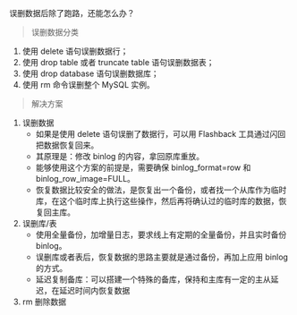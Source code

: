 误删数据后除了跑路，还能怎么办？

> 误删数据分类

1. 使用 delete 语句误删数据行；
2. 使用 drop table 或者 truncate table 语句误删数据表；
3. 使用 drop database 语句误删数据库；
4. 使用 rm 命令误删整个 MySQL 实例。

> 解决方案

1. 误删数据
   - 如果是使用 delete 语句误删了数据行，可以用 Flashback 工具通过闪回把数据恢复回来。
   - 其原理是：修改 binlog 的内容，拿回原库重放。
   - 能够使用这个方案的前提是，需要确保 binlog_format=row 和 binlog_row_image=FULL。
   - 恢复数据比较安全的做法，是恢复出一个备份，或者找一个从库作为临时库，在这个临时库上执行这些操作，然后再将确认过的临时库的数据，恢复回主库。
2. 误删库/表
   - 使用全量备份，加增量日志，要求线上有定期的全量备份，并且实时备份 binlog。
   - 误删库或者表后，恢复数据的思路主要就是通过备份，再加上应用 binlog 的方式。
   - 延迟复制备库：可以搭建一个特殊的备库，保持和主库有一定的主从延迟，在延迟时间内恢复数据
3. rm 删除数据

